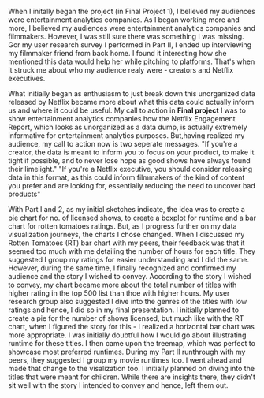 

When I initally began the project (in Final Project 1), I believed my audiences were entertainment analytics companies. As I began working more and more, I believed my audiences were entertainment analytics companies and filmmakers. However, I was still sure there was something I was missing. Gor my user research survey I performed in Part II, I ended up interviewing my filmmaker friend from back home. I found it interesting how she mentioned this data would help her while pitching to platforms. That's when it struck me about who my audience realy were - creators and Netflix executives. 

What initially began as enthusiasm to just break down this unorganized data released by Netflix became more about what this data could actually inform us and where it could be useful. My call to action in **Final project I** was to show entertainment analytics companies how the Netflix Engagement Report, which looks as unorganized as a data dump, is actually extremely informative for entertainment analytics purposes. But,having realized my audience, my call to action now is two seperate messages. "If you're a creator, the data is meant to inform you to focus on your product, to make it tight if possible, and to never lose hope as good shows have always found their limelight."
"If you're a Netflix executive, you should consider releasing data in this format, as this could inform filmmakers of the kind of content you prefer and are looking for, essentially reducing the need to uncover bad products"

With Part I and 2, as my initial sketches indicate, the idea was to create a pie chart for no. of licensed shows, to create a boxplot for runtime and a bar chart for rotten tomatoes ratings. But, as I progress further on my data visualization journeys, the charts I chose changed. When I discussed my Rotten Tomatoes (RT) bar chart with my peers, their feedback was that it seemed too much with me detailing the number of hours for each title. They suggested I group my ratings for easier understanding and I did the same. However, during the same time, I finally recognized and confirmed my audience and the story I wished to convey. According to the story I wished to convey, my chart became more about the total number of titles with higher rating in the top 500 list than thoe with higher hours. My user research group also suggested I dive into the genres of the titles with low ratings and hence, I did so in my final presentation. I initially planned to create a pie for the number of shows licensed, but much like with the RT chart, when I figured the story for this - I realized a horizontal bar chart was more appropriate. I was initially doubtful how I would go about illustrating runtime for these titles. I then came upon the treemap, which was perfect to showcase most preferred runtimes. During my Part II runthrough with my peers, they suggested I group my movie runtimes too. I went ahead and made that change to the visalization too. I initially planned on diving into the titles that were meant for children. While there are insights there, they didn't sit well with the story I intended to convey and hence, left them out.










